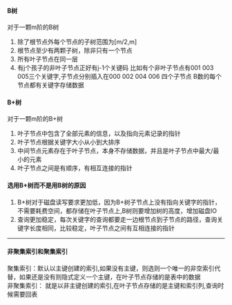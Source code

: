 #### B树
对于一颗m阶的B树
1. 除了根节点外每个节点的子树范围为[m/2,m]
2. 根节点至少有两颗子树，除非只有一个节点
3. 所有叶子节点在同一层
4. 有j个孩子的非叶子节点正好有j-1个关键码
比如有个非叶子节点有001 003 005三个关键字,子节点分别插入在000 002 004 006 四个子节点
B数的每个节点都有关键字存储数据

#### B+树
对于一颗m阶的B+树
1. 叶子节点中包含了全部元素的信息，以及指向元素记录的指针 
2. 叶子节点根据关键字大小从小到大排序
3. 中间节点元素存在于叶子节点，本身不存储数据，并且是叶子节点中最大/最小的元素
4. 叶子节点之间是有顺序，有相互连接的指针

#### 选用B+树而不是用B树的原因

1. B+树对于磁盘读写要求更加低，因为B+树子节点上没有指向关键字的指针，不需要耗费空间，都存储在叶子节点上,B树则要增加树的高度，增加磁盘IO
2. 查询更加稳定，每次关键字的查询都要走一边根节点到子节点的路径，查询关键字长度相同，比较稳定，叶子节点之间有互相连接的指针
 
*** 
#### 非聚集索引和聚集索引

聚集索引：默认以主键创建的索引,如果没有主键，则选则一个唯一的非空索引代替，如果还是没有则隐式定义一个主键，在叶子节点存储的是表中的数据  
非聚集索引：
就是以非主键创建的索引,在叶子节点存储的是主键和索引列,查询时候需要回表


